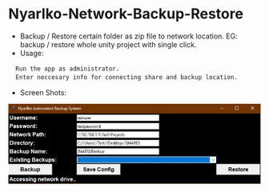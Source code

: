 # Nyarlko-Network-Backup-Restore
* Backup / Restore certain folder as zip file to network location. EG: backup / restore whole unity project with single click.
* Usage:
```sh
  Run the app as administrator.
  Enter neccesary info for connecting share and backup location.
 ```
 * Screen Shots:
<p align="center">
  <a href=https://github.com/ny4rlk0/Nyarlko-Network-Backup-Restore/">
    <img src="SS.PNG">
  </a>

